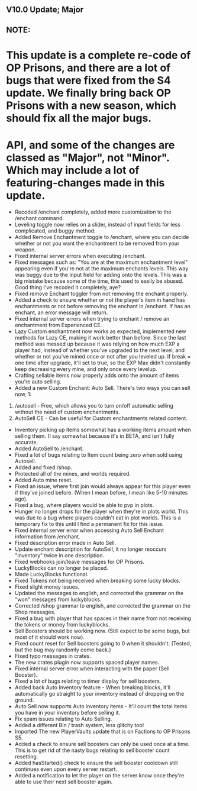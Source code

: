 ## V10.0 Update; Major
## NOTE:
# This update is a complete re-code of OP Prisons, and there are a lot of bugs that were fixed from the S4 update. We finally bring back OP Prisons with a new season, which should fix all the major bugs.
# API, and some of the changes are classed as "Major", not "Minor". Which may include a lot of featuring-changes made in this update.

- Recoded /enchant completely, added more customization to the /enchant command.
- Leveling toggle now relies on a slider, instead of input fields for less complicated, and buggy method.
- Added Remove Enchantment toggle to /enchant, where you can decide whether or not you want the enchantment to be removed from your weapon.
- Fixed internal server errors when executing /enchant.
- Fixed messages such as: "You are at the maximum enchantment level" appearing even if you're not at the maximum enchants levels. This way was buggy due to the Input field for adding onto the levels. This was a big mistake because some of the time, this used to easily be abused. Good thing I've recoded it completely, aye?
- Fixed remove Enchant toggler from not removing the enchant properly.
- Added a check to ensure whether or not the player's item in hand has enchantments or not before removing the enchant in /enchant. If has an enchant, an error message will return.
- Fixed internal server errors when trying to enchant / remove an enchantment from Experienced CE.
- Lazy Custom enchantment now works as expected, implemented new methods for Lazy CE, making it work better than before. Since the last method was messed up because it was relying on how much EXP a player had, instead of whether you've upgraded to the next level, and whether or not you've mined once or not after you leveled up. If break = one time after upgrade, it'll set to true, so the EXP Max didn't constantly keep decreasing every mine, and only once every levelup.
- Crafting sellable items now properly adds onto the amount of items you're auto selling.
- Added a new Custom Enchant: Auto Sell. There's two ways you can sell now, 1:
1. /autosell - Free, which allows you to turn on/off automatic selling without the need of custom enchantments.
2. AutoSell CE - Can be useful for Custom enchantments related content.
- Inventory picking up items somewhat has a working items amount when selling them. (I say somewhat because it's in BETA, and isn't fully accurate.
- Added AutoSell to /enchant.
- Fixed a lot of bugs relating to Item count being zero when sold using Autosell.
- Added and fixed /shop.
- Protected all of the mines, and worlds required.
- Added Auto mine reset.
- Fixed an issue, where first join would always appear for this player even if they've joined before. (When I mean before, I mean like 5-10 minutes ago).
- Fixed a bug, where players would be able to pvp in plots.
- Hunger no longer drops for the player when they're in plots world. This was due to a bug where players couldn't eat in plot worlds. This is a temporary fix to this until I find a permanent fix for this issue.
- Fixed internal server error when accessing Auto Sell Enchant information from /enchant.
- Fixed description error made in Auto Sell.
- Update enchant description for AutoSell, it no longer reoccurs "inventory" twice in one description.
- Fixed webhooks join/leave messages for OP Prisons.
- LuckyBlocks can no longer be placed.
- Made LuckyBlocks functional.
- Fixed Tokens not being received when breaking some lucky blocks.
- Fixed slight money issues.
- Updated the messages to english, and corrected the grammar on the "won" messages from luckyblocks.
- Corrected /shop grammar to english, and corrected the grammar on the Shop messages.
- Fixed a bug with player that has spaces in their name from not receiving the tokens or money from luckyblocks.
- Sell Boosters should be working now. (Still expect to be some bugs, but most of it should work now).
- Fixed count reset for Sell boosters going to 0 when it shouldn't. (Tested, but the bug may randomly come back.)
- Fixed typo messages in crates.
- The new crates plugin now supports spaced player names.
- Fixed internal server error when interacting with the paper (Sell Booster).
- Fixed a lot of bugs relating to timer display for sell boosters.
- Added back Auto Inventory feature - When breaking blocks, it'll automatically go straight to your inventory instead of dropping on the ground.
- Auto Sell now supports Auto inventory items - It'll count the total items you have in your inventory before selling it.
- Fix spam issues relating to Auto Selling.
- Added a different Bin / trash system, less glitchy too!
- Imported The new PlayerVaults update that is on Factions to OP Prisons S5.
- Added a check to ensure sell boosters can only be used once at a time. This is to get rid of the nasty bugs relating to sell booster count resetting.
- Added hasStarted() check to ensure the sell booster cooldown still continues even upon every server restart.
- Added a notification to let the player on the server know once they're able to use their next sell booster again.
